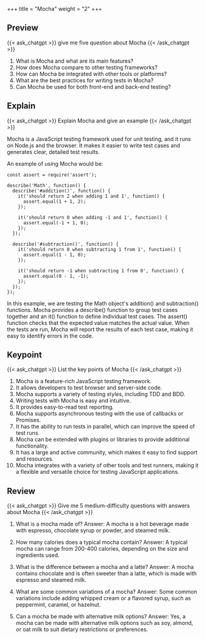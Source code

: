 +++
title = "Mocha"
weight = "2"
+++
## Preview
{{< ask_chatgpt >}}
give me five question about Mocha
{{< /ask_chatgpt >}}



1. What is Mocha and what are its main features?
2. How does Mocha compare to other testing frameworks?
3. How can Mocha be integrated with other tools or platforms?
4. What are the best practices for writing tests in Mocha?
5. Can Mocha be used for both front-end and back-end testing?   

## Explain
{{< ask_chatgpt >}}
Explain Mocha and give an example
{{< /ask_chatgpt >}}



Mocha is a JavaScript testing framework used for unit testing, and it runs on Node.js and the browser. It makes it easier to write test cases and generates clear, detailed test results.

An example of using Mocha would be:

```
const assert = require('assert');

describe('Math', function() {
  describe('#addition()', function() {
    it('should return 2 when adding 1 and 1', function() {
      assert.equal(1 + 1, 2);
    });
    
    it('should return 0 when adding -1 and 1', function() {
      assert.equal(-1 + 1, 0);
    });
  });
  
  describe('#subtraction()', function() {
    it('should return 0 when subtracting 1 from 1', function() {
      assert.equal(1 - 1, 0);
    });
    
    it('should return -1 when subtracting 1 from 0', function() {
      assert.equal(0 - 1, -1);
    });
  });
});
```

In this example, we are testing the Math object's addition() and subtraction() functions. Mocha provides a describe() function to group test cases together and an it() function to define individual test cases. The assert() function checks that the expected value matches the actual value. When the tests are run, Mocha will report the results of each test case, making it easy to identify errors in the code.   

## Keypoint
{{< ask_chatgpt >}}
List the key points of Mocha
{{< /ask_chatgpt >}}



1. Mocha is a feature-rich JavaScript testing framework.
2. It allows developers to test browser and server-side code.
3. Mocha supports a variety of testing styles, including TDD and BDD.
4. Writing tests with Mocha is easy and intuitive.
5. It provides easy-to-read test reporting.
6. Mocha supports asynchronous testing with the use of callbacks or Promises.
7. It has the ability to run tests in parallel, which can improve the speed of test runs.
8. Mocha can be extended with plugins or libraries to provide additional functionality.
9. It has a large and active community, which makes it easy to find support and resources.
10. Mocha integrates with a variety of other tools and test runners, making it a flexible and versatile choice for testing JavaScript applications.   

## Review
{{< ask_chatgpt >}}
Give me 5 medium-difficulty questions with answers about Mocha
{{< /ask_chatgpt >}}



1. What is a mocha made of?
Answer: A mocha is a hot beverage made with espresso, chocolate syrup or powder, and steamed milk.

2. How many calories does a typical mocha contain?
Answer: A typical mocha can range from 200-400 calories, depending on the size and ingredients used.

3. What is the difference between a mocha and a latte?
Answer: A mocha contains chocolate and is often sweeter than a latte, which is made with espresso and steamed milk.

4. What are some common variations of a mocha?
Answer: Some common variations include adding whipped cream or a flavored syrup, such as peppermint, caramel, or hazelnut.

5. Can a mocha be made with alternative milk options?
Answer: Yes, a mocha can be made with alternative milk options such as soy, almond, or oat milk to suit dietary restrictions or preferences.   

